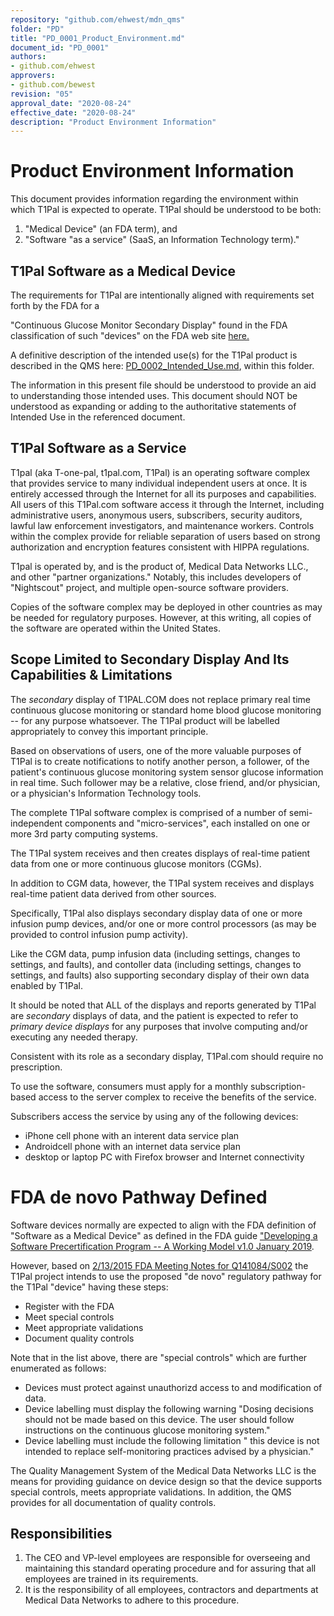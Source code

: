 ```yaml
---
repository: "github.com/ehwest/mdn_qms"
folder: "PD"
title: "PD_0001_Product_Environment.md"
document_id: "PD_0001"
authors:
- github.com/ehwest
approvers:
- github.com/bewest
revision: "05"
approval_date: "2020-08-24"
effective_date: "2020-08-24"
description: "Product Environment Information"
---
```



# Product Environment Information

This document provides information regarding the environment within which T1Pal is expected to operate.
T1Pal should be understood to be both:

 1. "Medical Device" (an FDA term), and 
 2. "Software "as a service" (SaaS, an Information Technology term)."

## T1Pal Software as a Medical Device

The requirements for T1Pal are intentionally aligned with requirements set forth by the FDA for a

"Continuous Glucose Monitor Secondary Display" found in the FDA classification of such "devices" on the FDA web site [here.](https://www.accessdata.fda.gov/scripts/cdrh/cfdocs/cfpcd/classification.cfm?id=668)

A definitive description of the intended use(s) for the T1Pal product is described in the QMS here: 
[PD_0002_Intended_Use.md](https://github.com/ehwest/mdn_qms/blob/master/PD_Product_Definition/PD_0002_Intended_Use.md), within this folder.

The information in this present file should be understood to provide an aid to understanding those intended uses.
This document should NOT be understood as expanding or adding to the authoritative statements of Intended Use in the referenced document.

## T1Pal Software as a Service

T1pal (aka T-one-pal, t1pal.com, T1Pal) is an operating software complex that provides
service to many individual independent users at once.  It is entirely
accessed through the Internet for all its purposes and capabilities.  
All users of this T1Pal.com software access it 
through the Internet, including administrative users, anonymous users, subscribers, 
security auditors, lawful law enforcement investigators, and maintenance
workers.  Controls within the complex provide for reliable separation of 
users based on strong authorization and encryption features consistent with HIPPA regulations.

T1pal is operated by, and is the product of, Medical Data Networks LLC., and other "partner organizations."
Notably, this includes developers of "Nightscout" project, and multiple open-source software providers.

Copies of the software complex may be deployed in other countries as may
be needed for regulatory purposes.  However, at this writing, all copies
of the software are operated within the United States.

## Scope Limited to Secondary Display And Its Capabilities & Limitations
The *secondary* 
display of T1PAL.COM does not replace primary real time continuous glucose monitoring or standard 
home blood glucose monitoring -- for any purpose whatsoever.
The T1Pal product will be labelled appropriately to convey this important principle.

Based on observations of users, 
one of the more valuable purposes of T1Pal is to create notifications to notify another person, a follower, 
of the patient's continuous glucose monitoring system sensor glucose information in real time. 
Such follower may be a relative, close friend, and/or physician, or a physician's Information Technology tools.

The complete T1Pal software complex is comprised of a number of semi-independent 
components and "micro-services", each installed on 
one or more 3rd party computing systems.

The T1Pal system receives and then creates displays 
of real-time patient data from one or more continuous glucose monitors (CGMs).

In addition to CGM data, however, 
the T1Pal system receives and displays real-time patient data derived from other sources.

Specifically, T1Pal also displays secondary display data of one or more
infusion pump devices, and/or one or more control processors (as may be provided
to control infusion pump activity).

Like the CGM data, pump infusion data (including settings, changes to settings, and faults), and
contoller data (including settings, changes to settings, and faults) also supporting secondary
display of their own data enabled by T1Pal.

It should be noted that ALL of the displays and reports generated by T1Pal are *secondary* displays
of data, and the patient is expected to refer to *primary device displays* for any purposes that involve
computing and/or executing any needed therapy.

Consistent with its role as a secondary display, T1Pal.com should require no prescription.

To use the software, consumers must apply for a monthly subscription-based
access to the server complex to receive the benefits of the service.

Subscribers access the service by using any of the following devices:
 + iPhone cell phone with an interent data service plan
 + Androidcell phone with an internet  data service plan
 + desktop or laptop PC with Firefox browser and Internet connectivity
 

# FDA de novo Pathway Defined
Software devices normally are expected to align with the FDA definition of 
"Software as a Medical Device" as defined in the FDA guide ["Developing a Software Precertification Program -- A Working Model v1.0 January 2019](https://www.fda.gov/media/119722/download).

However, based on [2/13/2015 FDA Meeting Notes for Q141084/S002](https://github.com/ehwest/mdn_qms/blob/master/RM_Reference_Materials/minutes-pdfjam.pdf) the T1Pal project intends to use the proposed "de novo" regulatory pathway for the T1Pal "device" having these steps:

   + Register with the FDA
   + Meet special controls
   + Meet appropriate validations
   + Document quality controls
  
 Note that in the list above, there are "special controls" which are further enumerated as follows:
  
   + Devices must protect against unauthorizd access to and modification of data.
   + Device labelling must display the following warning "Dosing decisions should not be made based on this device.  The user should follow instructions on the continuous glucose monitoring system."
   + Device labelling must include the following limitation " this device is not intended to replace self-monitoring practices advised by a physician."
   
   The Quality Management System of the Medical Data Networks LLC is the means for providing guidance on device design so that the device supports special controls, meets appropriate validations.  In addition, the QMS provides for all documentation of quality controls.
  
## Responsibilities

 1. The CEO and VP-level employees are responsible for overseeing and maintaining this standard operating procedure and for assuring that all employees are trained in its requirements.
 2. It is the responsibility of all employees, contractors and departments at Medical Data Networks to adhere to this procedure.

